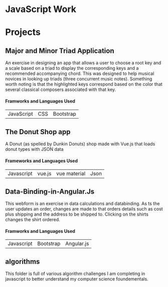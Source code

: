 # JavaScript Work

<h1>Projects</h1>
<h2>Major and Minor Triad Application</h2>
<p>
An exercise in designing an app that allows a user to choose a root key and a scale based on a triad to display the corresponding 
keys and a recommended accompanying chord. This was designed to help musical novices in looking up triads (three concurrent music notes). 
Something worth noting is that the highlighted keys correspond based on the color that several classical composers associated with 
that key.
</p>
<h4>Framworks and Languages Used<h4>
<table>
  <tr>
    <td>JavaScript</td>
    <td>CSS</td>
    <td>Bootstrap</td>
  </tr>
</table>
 
<h2>The Donut Shop app</h2>
 A Donut (as spelled by Dunkin Donuts) shop made with Vue.js that loads donut types with JSON data
<h4>Frameworks and Languages Used<h4>
<table>
  <tr>
    <td>Javascript</td>
    <td>vue.js</td>
    <td>vue material</td>
    <td>Json</td>
  </tr>
</table>

<h2>Data-Binding-in-Angular.Js</h2>
<p>
  This webform is an exercise in data calculations and databinding. As ts the user updates an order, changes are made to that orders 
  details such as cost plus shipping and the address to be shipped to. Clicking on the shirts changes the shirt ordered. 
</p><h4>Framworks and Languages Used</h4>
<table>
  <tr>
    <td>Javascript</td>
    <td>Bootstrap</td>
    <td>Angular.js</td>
  </tr>
</table>

<h2>algorithms</h2>
<p>
 This folder is full of various algorithm challenges I am completing in javascript to better understand my computer science foundementals. 
</p>



